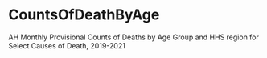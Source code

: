 # CountsOfDeathByAge
AH Monthly Provisional Counts of Deaths by Age Group and HHS region for Select Causes of Death, 2019-2021
